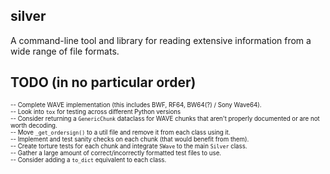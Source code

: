 ## silver

A command-line tool and library for reading extensive information from a wide range of file formats.

## TODO (in no particular order)
<sub><sup>-- Complete WAVE implementation (this includes BWF, RF64, BW64(?) / Sony Wave64).\
-- Look into `tox` for testing across different Python versions\
-- Consider returning a `GenericChunk` dataclass for WAVE chunks that aren't properly documented or are not worth decoding.\
-- Move `_get_ordersign()` to a util file and remove it from each class using it.\
-- Implement and test sanity checks on each chunk (that would benefit from them).\
-- Create torture tests for each chunk and integrate `SWave` to the main `Silver` class.\
-- Gather a large amount of correct/incorrectly formatted test files to use.\
-- Consider adding a `to_dict` equivalent to each class.</sup></sub>
